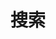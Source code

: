 ---
title: "搜索" # in any language you want
layout: "search" # is necessary
url: "/search"
description: "输入关键词以检索内容"
summary: "search"
placeholder: "搜索"
---